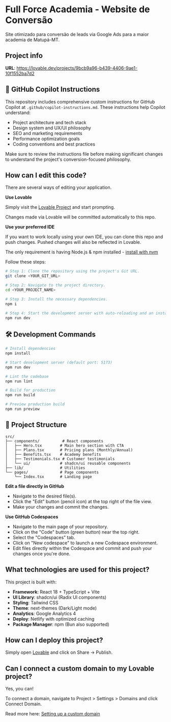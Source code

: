 # Full Force Academia - Website de Conversão

Site otimizado para conversão de leads via Google Ads para a maior academia de Matupá-MT.

## Project info

**URL**: https://lovable.dev/projects/9bcb9a96-b439-4406-9ae1-10f1552ba7d2

## 🤖 GitHub Copilot Instructions

This repository includes comprehensive custom instructions for GitHub Copilot at `.github/copilot-instructions.md`. These instructions help Copilot understand:

- Project architecture and tech stack
- Design system and UX/UI philosophy
- SEO and marketing requirements
- Performance optimization goals
- Coding conventions and best practices

Make sure to review the instructions file before making significant changes to understand the project's conversion-focused philosophy.

## How can I edit this code?

There are several ways of editing your application.

**Use Lovable**

Simply visit the [Lovable Project](https://lovable.dev/projects/9bcb9a96-b439-4406-9ae1-10f1552ba7d2) and start prompting.

Changes made via Lovable will be committed automatically to this repo.

**Use your preferred IDE**

If you want to work locally using your own IDE, you can clone this repo and push changes. Pushed changes will also be reflected in Lovable.

The only requirement is having Node.js & npm installed - [install with nvm](https://github.com/nvm-sh/nvm#installing-and-updating)

Follow these steps:

```sh
# Step 1: Clone the repository using the project's Git URL.
git clone <YOUR_GIT_URL>

# Step 2: Navigate to the project directory.
cd <YOUR_PROJECT_NAME>

# Step 3: Install the necessary dependencies.
npm i

# Step 4: Start the development server with auto-reloading and an instant preview.
npm run dev
```

## 🛠️ Development Commands

```sh
# Install dependencies
npm install

# Start development server (default port: 5173)
npm run dev

# Lint the codebase
npm run lint

# Build for production
npm run build

# Preview production build
npm run preview
```

## 📁 Project Structure

```
src/
├── components/          # React components
│   ├── Hero.tsx        # Main hero section with CTA
│   ├── Plans.tsx       # Pricing plans (Monthly/Annual)
│   ├── Benefits.tsx    # Academy benefits
│   ├── Testimonials.tsx # Customer testimonials
│   └── ui/             # shadcn/ui reusable components
├── lib/                # Utilities
└── pages/              # Page components
    └── Index.tsx       # Landing page
```

**Edit a file directly in GitHub**

- Navigate to the desired file(s).
- Click the "Edit" button (pencil icon) at the top right of the file view.
- Make your changes and commit the changes.

**Use GitHub Codespaces**

- Navigate to the main page of your repository.
- Click on the "Code" button (green button) near the top right.
- Select the "Codespaces" tab.
- Click on "New codespace" to launch a new Codespace environment.
- Edit files directly within the Codespace and commit and push your changes once you're done.

## What technologies are used for this project?

This project is built with:

- **Framework**: React 18 + TypeScript + Vite
- **UI Library**: shadcn/ui (Radix UI components)
- **Styling**: Tailwind CSS
- **Theme**: next-themes (Dark/Light mode)
- **Analytics**: Google Analytics 4
- **Deploy**: Netlify with optimized caching
- **Package Manager**: npm (Bun also supported)

## How can I deploy this project?

Simply open [Lovable](https://lovable.dev/projects/9bcb9a96-b439-4406-9ae1-10f1552ba7d2) and click on Share -> Publish.

## Can I connect a custom domain to my Lovable project?

Yes, you can!

To connect a domain, navigate to Project > Settings > Domains and click Connect Domain.

Read more here: [Setting up a custom domain](https://docs.lovable.dev/features/custom-domain#custom-domain)
